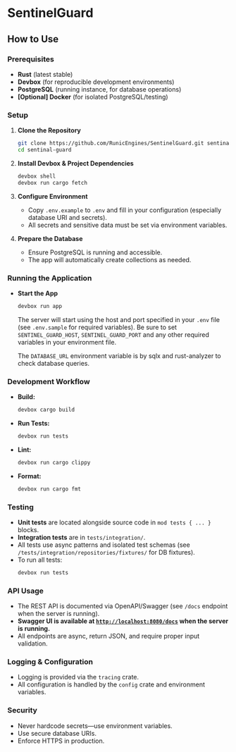 # SentinelGuard

## How to Use

### Prerequisites

- **Rust** (latest stable)
- **Devbox** (for reproducible development environments)
- **PostgreSQL** (running instance, for database operations)
- **[Optional] Docker** (for isolated PostgreSQL/testing)

### Setup

1. **Clone the Repository**
   ```sh
   git clone https://github.com/RunicEngines/SentinelGuard.git sentinal-guard
   cd sentinal-guard
   ```

2. **Install Devbox & Project Dependencies**
   ```sh
   devbox shell
   devbox run cargo fetch
   ```

3. **Configure Environment**
   - Copy `.env.example` to `.env` and fill in your configuration (especially database URI and secrets).
   - All secrets and sensitive data must be set via environment variables.

4. **Prepare the Database**
   - Ensure PostgreSQL is running and accessible.
   - The app will automatically create collections as needed.

### Running the Application

- **Start the App**
  ```sh
  devbox run app
  ```
  The server will start using the host and port specified in your `.env` file (see `.env.sample` for required variables).
  Be sure to set `SENTINEL_GUARD_HOST`, `SENTINEL_GUARD_PORT` and any other required variables in your environment file.

  The `DATABASE_URL` environment variable is by sqlx and rust-analyzer to check database queries.

### Development Workflow

- **Build:**  
  ```sh
  devbox cargo build
  ```
- **Run Tests:**  
  ```sh
  devbox run tests
  ```
- **Lint:**  
  ```sh
  devbox run cargo clippy
  ```
- **Format:**  
  ```sh
  devbox run cargo fmt
  ```

### Testing

- **Unit tests** are located alongside source code in `mod tests { ... }` blocks.
- **Integration tests** are in `tests/integration/`.
- All tests use async patterns and isolated test schemas (see `/tests/integration/repositories/fixtures/` for DB fixtures).
- To run all tests:
  ```sh
  devbox run tests
  ```

### API Usage

- The REST API is documented via OpenAPI/Swagger (see `/docs` endpoint when the server is running).
- **Swagger UI is available at [`http://localhost:8080/docs`](http://localhost:8080/docs) when the server is running.**
- All endpoints are async, return JSON, and require proper input validation.

### Logging & Configuration

- Logging is provided via the `tracing` crate.
- All configuration is handled by the `config` crate and environment variables.

### Security

- Never hardcode secrets—use environment variables.
- Use secure database URIs.
- Enforce HTTPS in production.
